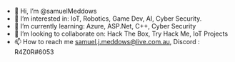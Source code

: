- 👋 Hi, I’m @samuelMeddows
- 👀 I’m interested in: IoT, Robotics, Game Dev, AI, Cyber Security.
- 🌱 I’m currently learning: Azure, ASP.Net, C++, Cyber Security
- 💞️ I’m looking to collaborate on: Hack The Box, Try Hack Me, IoT Projects
- 📫 How to reach me samuel.j.meddows@live.com.au, Discord : R4Z0R#6053

<!---
samuelMeddows/samuelMeddows is a ✨ special ✨ repository because its `README.md` (this file) appears on your GitHub profile.
You can click the Preview link to take a look at your changes.
--->

